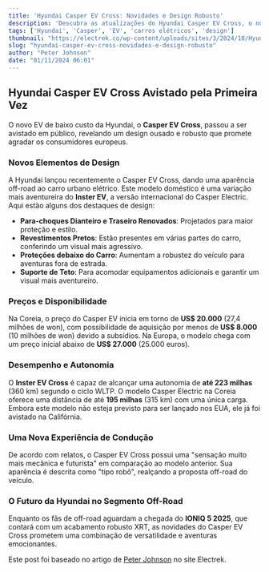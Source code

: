 ```yaml
---
title: 'Hyundai Casper EV Cross: Novidades e Design Robusto'
description: 'Descubra as atualizações do Hyundai Casper EV Cross, o novo SUV elétrico da Hyundai!'
tags: ['Hyundai', 'Casper', 'EV', 'carros elétricos', 'design']
thumbnail: "https://electrek.co/wp-content/uploads/sites/3/2024/10/Hyundai-Casper-EV-battery-2.jpeg?quality=82&strip=all&w=1400"
slug: "hyundai-casper-ev-cross-novidades-e-design-robusto"
author: "Peter Johnson"
date: "01/11/2024 06:01"
---
```


## Hyundai Casper EV Cross Avistado pela Primeira Vez

O novo EV de baixo custo da Hyundai, o **Casper EV Cross**, passou a ser avistado em público, revelando um design ousado e robusto que promete agradar os consumidores europeus.

### Novos Elementos de Design

A Hyundai lançou recentemente o Casper EV Cross, dando uma aparência off-road ao carro urbano elétrico. Este modelo doméstico é uma variação mais aventureira do **Inster EV**, a versão internacional do Casper Electric. Aqui estão alguns dos destaques de design:

- **Para-choques Dianteiro e Traseiro Renovados**: Projetados para maior proteção e estilo.
- **Revestimentos Pretos**: Estão presentes em várias partes do carro, conferindo um visual mais agressivo.
- **Proteções debaixo do Carro**: Aumentam a robustez do veículo para aventuras fora de estrada.
- **Suporte de Teto**: Para acomodar equipamentos adicionais e garantir um visual mais aventureiro.

### Preços e Disponibilidade

Na Coreia, o preço do Casper EV inicia em torno de **US$ 20.000** (27,4 milhões de won), com possibilidade de aquisição por menos de **US$ 8.000** (10 milhões de won) devido a subsídios. Na Europa, o modelo chega com um preço inicial abaixo de **US$ 27.000** (25.000 euros).

### Desempenho e Autonomia

O **Inster EV Cross** é capaz de alcançar uma autonomia de **até 223 milhas** (360 km) segundo o ciclo WLTP. O modelo Casper Electric na Coreia oferece uma distância de até **195 milhas** (315 km) com uma única carga. Embora este modelo não esteja previsto para ser lançado nos EUA, ele já foi avistado na Califórnia.

### Uma Nova Experiência de Condução

De acordo com relatos, o Casper EV Cross possui uma "sensação muito mais mecânica e futurista" em comparação ao modelo anterior. Sua aparência é descrita como "tipo robô", realçando a proposta off-road do veículo.

### O Futuro da Hyundai no Segmento Off-Road

Enquanto os fãs de off-road aguardam a chegada do **IONIQ 5 2025**, que contará com um acabamento robusto XRT, as novidades do Casper EV Cross prometem uma combinação de versatilidade e aventuras emocionantes.

Este post foi baseado no artigo de [Peter Johnson](https://electrek.co/2024/10/31/hyundai-casper-ev-cross-spotted-first-time-video/) no site Electrek.